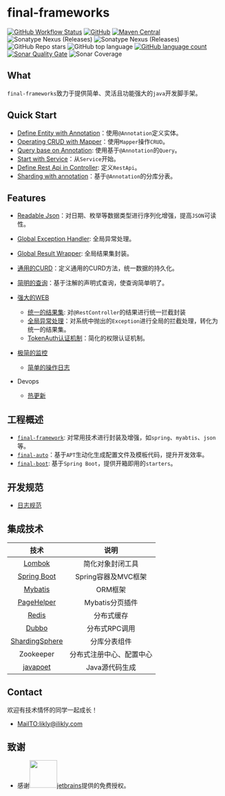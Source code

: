 # final-frameworks

[![GitHub Workflow Status](https://img.shields.io/github/workflow/status/likly/final-frameworks/CI)](https://github.com/likly/final-frameworks/actions?query=workflow%3ACI)
[![GitHub](https://img.shields.io/github/license/likly/final-frameworks)](http://www.apache.org/licenses/LICENSE-2.0.html)
[![Maven Central](https://img.shields.io/maven-central/v/org.ifinal.finalframework.frameworks/final-frameworks?label=maven&color=success)](https://mvnrepository.com/search?q=org.ifinal.finalframework)
![Sonatype Nexus (Releases)](https://img.shields.io/nexus/r/org.ifinal.finalframework.frameworks/final-frameworks?server=https%3A%2F%2Foss.sonatype.org%2F)
![Sonatype Nexus (Releases)](https://img.shields.io/nexus/s/org.ifinal.finalframework.frameworks/final-frameworks?server=https%3A%2F%2Foss.sonatype.org%2F)
![GitHub Repo stars](https://img.shields.io/github/stars/likly/final-frameworks)
![GitHub top language](https://img.shields.io/github/languages/top/likly/final-frameworks)
[![GitHub language count](https://img.shields.io/github/languages/count/likly/final-frameworks)](https://github.com/likly/final-frameworks)
[![Sonar Quality Gate](https://img.shields.io/sonar/alert_status/likly_final-frameworks?server=https%3A%2F%2Fsonarcloud.io)](https://scrutinizer-ci.com/g/likly/final-frameworks/)
![Sonar Coverage](https://img.shields.io/sonar/coverage/likly_final-frameworks?server=https%3A%2F%2Fsonarcloud.io)


## What

`final-frameworks`致力于提供简单、灵活且功能强大的`java`开发脚手架。

## Quick Start

* [Define Entity with Annotation](docs/quick-start/define-entity-with-annotation.md)：使用`@Annotation`定义实体。
* [Operating CRUD with Mapper](docs/quick-start/operating-crud-with-mapper.md)：使用`Mapper`操作`CRUD`。
* [Query base on Annotation](docs/quick-start/query-base-on-annotation.md): 使用基于`@Annotation`的`Query`。
* [Start with Service](docs/quick-start/start-with-service.md)：从`Service`开始。
* [Define Rest Api in Controller](docs/quick-start/define-rest-api-in-controller.md): 定义`RestApi`。
* [Sharding with annotation](docs/quick-start/sharding-with-annotation.md)：基于`@Annotation`的分库分表。

## Features

* [Readable Json](docs/features/readable-json.md)：对日期、枚举等数据类型进行序列化增强，提高`JSON`可读性。
* [Global Exception Handler](docs/features/global-exception-handler.md): 全局异常处理。
* [Global Result Wrapper](docs/features/global-result-wrapper.md): 全局结果集封装。


* [通用的CURD](docs/crud.md)：定义通用的CURD方法，统一数据的持久化。
* [简明的查询](docs/query.md)：基于注解的声明式查询，使查询简单明了。
* [强大的WEB](docs/web.md)
  * [统一的结果集](docs/web.md#统一的结果集): 对`@RestController`的结果进行统一拦截封装
  * [全局异常处理](docs/web.md#全局异常处理)：对系统中抛出的`Exception`进行全局的拦截处理，转化为统一的结果集。
  * [TokenAuth认证机制](docs/auth.md)：简化的权限认证机制。
* [极简的监控](docs/monitor.md)
  * [简单的操作日志](docs/monitor.md#简化的操作日志)
* Devops
    * [热更新](docs/hotswap.md)    


## 工程概述

* [`final-framework`](final-framework/README.md): 对常用技术进行封装及增强，如`spring`、`myabtis`、`json`等。
* [`final-auto`](final-auto/README.md)：基于`APT`生动化生成配置文件及模板代码，提升开发效率。
* [`final-boot`](final-boot/README.md): 基于`Spring Boot`，提供开箱即用的`starters`。

## 开发规范

* [日志规范](docs/code-rules/logger.md)


## 集成技术

|                             技术                             |           说明           |
| :----------------------------------------------------------: | :----------------------: |
|       [Lombok](https://github.com/rzwitserloot/lombok)       |     简化对象封闭工具     |
|    [Spring Boot](https://spring.io/projects/spring-boot)     |   Spring容器及MVC框架    |
|    [Mybatis](https://mybatis.org/mybatis-3/zh/index.html)    |         ORM框架          |
| [PageHelper](https://github.com/pagehelper/Mybatis-PageHelper) |     Mybatis分页插件      |
|                  [Redis](https://redis.io/)                  |        分布式缓存        |
|           [Dubbo](http://dubbo.apache.org/zh-cn/)            |      分布式RPC调用       |
| [ShardingSphere](https://shardingsphere.apache.org/document/current/cn/overview/) |       分库分表组件       |
|                          Zookeeper                           | 分布式注册中心、配置中心 |
|       [javapoet](https://github.com/square/javapoet)       |      Java源代码生成      |

## Contact

欢迎有技术情怀的同学一起成长！

* <a href="mailto:likly@ilikly.com?subject=Concat from github">MailTO:likly@ilikly.com</a>



## 致谢

* 感谢<a href="https://www.jetbrains.com/"><img src="https://www.jetbrains.com/apple-touch-icon.png" width="64" height="64">jetbrains</a>提供的免费授权。
